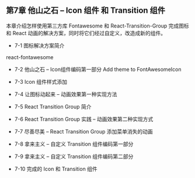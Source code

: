 ## 第7章 他山之石 – Icon 组件 和 Transition 组件
本章介绍怎样使用第三方库 Fontawesome 和 React-Transition-Group 完成图标和 React 动画的解决方案，同时将它们经过自定义，改造成新的组件。

- 7-1 图标解决方案简介

react-fontawesome


- 7-2 他山之石 – Icon组件编码第一部分
  Add theme to FontAwesomeIcon
  
- 7-3 Icon 组件样式添加
  

- 7-4 让图标动起来 – 动画效果第一种实现方法

- 7-5 React Transition Group 简介

- 7-6 React Transition Group 实践 – 动画效果第二种实现方式

- 7-7 尽善尽美 – React Transition Group 添加菜单消失的动画

- 7-8 拿来主义 – 自定义 Transition 组件编码第一部分

- 7-9 拿来主义 – 自定义 Transition 组件编码第二部分

- 7-10 完成的 Icon 和 Transition 组件
